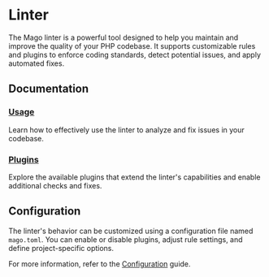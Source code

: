 # Linter

The Mago linter is a powerful tool designed to help you maintain and improve the quality of your PHP codebase. It supports customizable rules and plugins to enforce coding standards, detect potential issues, and apply automated fixes.

## Documentation

### [Usage](linter/usage.md)

Learn how to effectively use the linter to analyze and fix issues in your codebase.

### [Plugins](linter/plugins/)

Explore the available plugins that extend the linter's capabilities and enable additional checks and fixes.

## Configuration

The linter's behavior can be customized using a configuration file named `mago.toml`. You can enable or disable plugins, adjust rule settings, and define project-specific options.

For more information, refer to the [Configuration](getting-started/configuration.md) guide.
